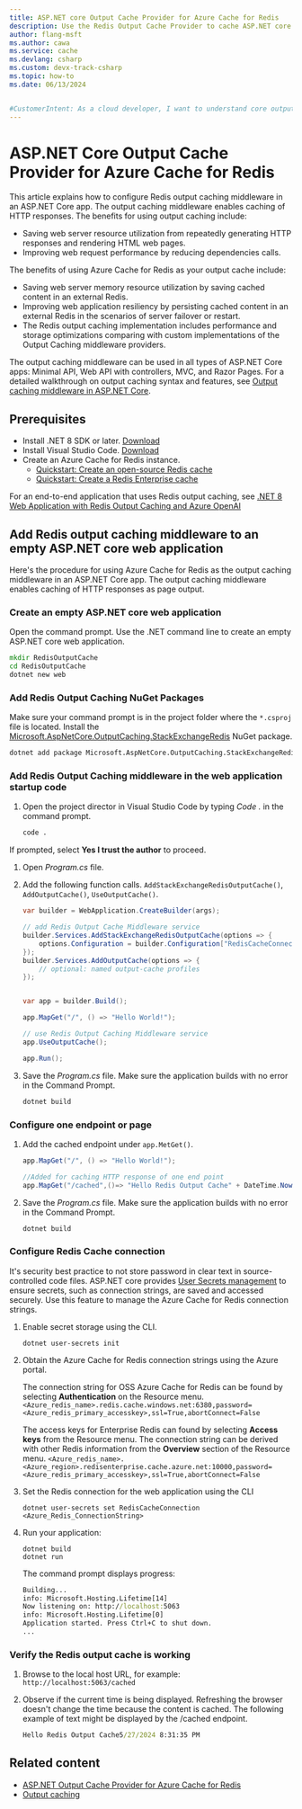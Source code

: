 ```yaml
---
title: ASP.NET core Output Cache Provider for Azure Cache for Redis
description: Use the Redis Output Cache Provider to cache ASP.NET core page output out of process with Azure Cache for Redis.
author: flang-msft
ms.author: cawa
ms.service: cache
ms.devlang: csharp
ms.custom: devx-track-csharp
ms.topic: how-to
ms.date: 06/13/2024


#CustomerIntent: As a cloud developer, I want to understand core output caching using Azure Cache for Redis so that I can implement it for storing page output.
---
```

# ASP.NET Core Output Cache Provider for Azure Cache for Redis

This article explains how to configure Redis output caching middleware in an ASP.NET Core app. The output caching middleware enables caching of HTTP responses. The benefits for using output caching include:

- Saving web server resource utilization from repeatedly generating HTTP responses and rendering HTML web pages.
- Improving web request performance by reducing dependencies calls.

The benefits of using Azure Cache for Redis as your output cache include:

- Saving web server memory resource utilization by saving cached content in an external Redis.
- Improving web application resiliency by persisting cached content in an external Redis in the scenarios of server failover or restart.
- The Redis output caching implementation includes performance and storage optimizations comparing with custom implementations of the Output Caching middleware providers.

The output caching middleware can be used in all types of ASP.NET Core apps: Minimal API, Web API with controllers, MVC, and Razor Pages. For a detailed walkthrough on output caching syntax and features, see [Output caching middleware in ASP.NET Core](/aspnet/core/performance/caching/output).

## Prerequisites

- Install .NET 8 SDK or later. [Download](https://dotnet.microsoft.com/download/dotnet/8.0)
- Install Visual Studio Code. [Download](https://code.visualstudio.com/download)
- Create an Azure Cache for Redis instance.
  - [Quickstart: Create an open-source Redis cache](./quickstart-create-redis.md)
  - [Quickstart: Create a Redis Enterprise cache](./quickstart-create-redis-enterprise.md)

For an end-to-end application that uses Redis output caching, see [.NET 8 Web Application with Redis Output Caching and Azure OpenAI](https://github.com/Azure-Samples/azure-cache-redis-samples/tree/main/tutorial/output-cache-open-ai)

## Add Redis output caching middleware to an empty ASP.NET core web application

Here's the procedure for using Azure Cache for Redis as the output caching middleware in an ASP.NET Core app. The output caching middleware enables caching of HTTP responses as page output.

### Create an empty ASP.NET core web application

Open the command prompt. Use the .NET command line to create an empty ASP.NET core web application.

```cmd
mkdir RedisOutputCache
cd RedisOutputCache
dotnet new web
```

### Add Redis Output Caching NuGet Packages

Make sure your command prompt is in the project folder where the `*.csproj` file is located. Install the [Microsoft.AspNetCore.OutputCaching.StackExchangeRedis](https://www.nuget.org/packages/Microsoft.AspNetCore.OutputCaching.StackExchangeRedis) NuGet package.

```cmd
dotnet add package Microsoft.AspNetCore.OutputCaching.StackExchangeRedis
```

### Add Redis Output Caching middleware in the web application startup code

1. Open the project director in Visual Studio Code by typing _Code ._ in the command prompt.

    ```cmd
   code .
    ```

 If prompted, select **Yes I trust the author** to proceed.

1. Open *Program.cs* file.

1. Add the following function calls. `AddStackExchangeRedisOutputCache()`, `AddOutputCache()`, `UseOutputCache()`.

    ```csharp
    var builder = WebApplication.CreateBuilder(args);

    // add Redis Output Cache Middleware service
    builder.Services.AddStackExchangeRedisOutputCache(options => {
        options.Configuration = builder.Configuration["RedisCacheConnection"];
    });
    builder.Services.AddOutputCache(options => {
        // optional: named output-cache profiles
    });


    var app = builder.Build();

    app.MapGet("/", () => "Hello World!");

    // use Redis Output Caching Middleware service
    app.UseOutputCache();

    app.Run();

    ```

1. Save the *Program.cs* file. Make sure the application builds with no error in the Command Prompt.

    ```cmd
    dotnet build
    ```

### Configure one endpoint or page

1. Add the cached endpoint under `app.MetGet()`.

    ```csharp
    app.MapGet("/", () => "Hello World!");
    
    //Added for caching HTTP response of one end point
    app.MapGet("/cached",()=> "Hello Redis Output Cache" + DateTime.Now).CacheOutput();
    ```

1. Save the *Program.cs* file. Make sure the application builds with no error in the Command Prompt.

    ```cmd
    dotnet build
    ```

### Configure Redis Cache connection

It's security best practice to not store password in clear text in source-controlled code files. ASP.NET core provides [User Secrets management](/aspnet/core/security/app-secrets) to ensure secrets, such as connection strings, are saved and accessed securely. Use this feature to manage the Azure Cache for Redis connection strings.

1. Enable secret storage using the CLI.

    ```cli
    dotnet user-secrets init
    ```

1. Obtain the Azure Cache for Redis connection strings using the Azure portal.

    The connection string for OSS Azure Cache for Redis can be found by selecting **Authentication** on the Resource menu.
      `<Azure_redis_name>.redis.cache.windows.net:6380,password=<Azure_redis_primary_accesskey>,ssl=True,abortConnect=False`

    The access keys for Enterprise Redis can found by selecting **Access keys** from the Resource menu. The connection string can be derived with other Redis information from the **Overview** section of the Resource menu.
      `<Azure_redis_name>.<Azure_region>.redisenterprise.cache.azure.net:10000,password=<Azure_redis_primary_accesskey>,ssl=True,abortConnect=False`

1. Set the Redis connection for the web application using the CLI

    ```cli
    dotnet user-secrets set RedisCacheConnection <Azure_Redis_ConnectionString>
    ```

1. Run your application:

    ```cli
    dotnet build
    dotnet run
    ```

    The command prompt displays progress:

    ```cmd
    Building...
    info: Microsoft.Hosting.Lifetime[14]
    Now listening on: http://localhost:5063
    info: Microsoft.Hosting.Lifetime[0]
    Application started. Press Ctrl+C to shut down.
    ...
    ```

### Verify the Redis output cache is working

1. Browse to the local host URL, for example:
    `http://localhost:5063/cached`

2. Observe if the current time is being displayed. Refreshing the browser doesn't change the time because the content is cached. The following example of text might be displayed by the /cached endpoint.

    ```cmd
    Hello Redis Output Cache5/27/2024 8:31:35 PM
    ```

## Related content

- [ASP.NET Output Cache Provider for Azure Cache for Redis](cache-aspnet-output-cache-provider.md)
- [Output caching](/aspnet/core/performance/caching/overview#output-caching)
